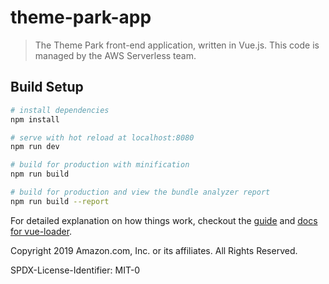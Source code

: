 # theme-park-app

> The Theme Park front-end application, written in Vue.js.
> This code is managed by the AWS Serverless team. 

## Build Setup

``` bash
# install dependencies
npm install

# serve with hot reload at localhost:8080
npm run dev

# build for production with minification
npm run build

# build for production and view the bundle analyzer report
npm run build --report
```

For detailed explanation on how things work, checkout the [guide](http://vuejs-templates.github.io/webpack/) and [docs for vue-loader](http://vuejs.github.io/vue-loader).

Copyright 2019 Amazon.com, Inc. or its affiliates. All Rights Reserved.

SPDX-License-Identifier: MIT-0
